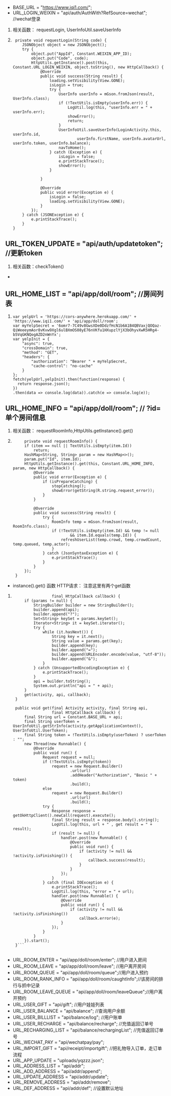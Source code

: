 * BASE_URL = "https://www.iqi1.com/";
* URL_LOGIN_WEIXIN = "api/auth/AuthWith?RefSource=wechat"; //wechat登录
1.  相关函数： requestLogin, UserInfoUtil.saveUserInfo
2.  ```
     private void requestLogin(String code) {
        JSONObject object = new JSONObject();
        try {
            object.put("AppId", Constant.WEIXIN_APP_ID);
            object.put("Code", code);
            HttpUtils.getInstance().post(this, Constant.URL_LOGIN_WEIXIN, object.toString(), new HttpCallback() {
                @Override
                public void success(String result) {
                    loading.setVisibility(View.GONE);
                    isLogin = true;
                    try {
                        UserInfo userInfo = mGson.fromJson(result, UserInfo.class);
                        if (!TextUtils.isEmpty(userInfo.err)) {
                            LogUtil.log(this, "userInfo.err = " + userInfo.err);
                            showError();
                            return;
                        }
                        UserInfoUtil.saveUserInfo(LoginActivity.this, userInfo.id,
                                userInfo.firstName, userInfo.avatarUrl, userInfo.token, userInfo.balance);
                        navToHome();
                    } catch (Exception e) {
                        isLogin = false;
                        e.printStackTrace();
                        showError();
                    }

                }

                @Override
                public void error(Exception e) {
                    isLogin = false;
                    loading.setVisibility(View.GONE);
                }
            });
        } catch (JSONException e) {
            e.printStackTrace();
        }
    }
    ``` 
##  URL_TOKEN_UPDATE = "api/auth/updatetoken"; //更新token
1. 相关函数：checkToken()
-  
##  URL_HOME_LIST = "api/app/doll/room"; //房间列表

1. 	```
    var yelpUrl = 'https://cors-anywhere.herokuapp.com/' + 'https://www.iqi1.com/' + 'api/app/doll/room';
	var myYelpSecret = '6omr7-7C49v8GwsXDe0DdzfHcN1b6A1B4QBVaxjQOQaz-QiWeeeymAor8vKvw9Xgl6ulBXmOS08yE76nVKfu1HXupzlYjX3bOhyvXwR5HRg4-b5VqGKNQogAZD2nWnYx';
	var yelpInit = {       
		"async": true,
	  	"crossDomain": true,
	    "method": "GET",
	    "headers": {
	    	"authorization": "Bearer " + myYelpSecret,
	    	"cache-control": "no-cache" 
		}
	};
    fetch(yelpUrl,yelpInit).then(function(response) {
	  return response.json();
	})
	.then(data => console.log(data)).catch(e => console.log(e));
	```

##  URL_HOME_INFO = "api/app/doll/room"; // ?id= 单个房间信息
1. 相关函数： requestRoomInfo,HttpUtils.getInstance().get()
2. ```
        private void requestRoomInfo() {
        if (item == null || TextUtils.isEmpty(item.Id))
            return;
        HashMap<String, String> param = new HashMap<>();
        param.put("Id", item.Id);
        HttpUtils.getInstance().get(this, Constant.URL_HOME_INFO, param, new HttpCallback() {
            @Override
            public void error(Exception e) {
                if (isPrepareCatching) {
                    stopCatching();
                    showError(getString(R.string.request_error));
                }
            }

            @Override
            public void success(String result) {
                try {
                    RoomInfo temp = mGson.fromJson(result, RoomInfo.class);
                    if (!TextUtils.isEmpty(item.Id) && temp != null
                            && item.Id.equals(temp.Id)) {
                        refreshUserList(temp.crowd, temp.crowdCount, temp.queued, temp.actor);
                    }
                } catch (JsonSyntaxException e) {
                    e.printStackTrace();
                }
            }
        });
    }    
    ```
- instance().get() 函数 HTTP请求： 注意这里有两个get函数
1. ```public void get(final Activity activity, String api, final HashMap<String, String> params,
                    final HttpCallback callback) {
        if (params != null) {
            StringBuilder builder = new StringBuilder();
            builder.append(api);
            builder.append("?");
            Set<String> keySet = params.keySet();
            Iterator<String> it = keySet.iterator();
            try {
                while (it.hasNext()) {
                    String key = it.next();
                    String value = params.get(key);
                    builder.append(key);
                    builder.append("=");
                    builder.append(URLEncoder.encode(value, "utf-8"));
                    builder.append("&");
                }
            } catch (UnsupportedEncodingException e) {
                e.printStackTrace();
            }
            api = builder.toString();
            System.out.println("api = " + api);
        }
        get(activity, api, callback);
    }

    public void get(final Activity activity, final String api,
                    final HttpCallback callback) {
        final String url = Constant.BASE_URL + api;
        final String userToken = UserInfoUtil.getStrInfo(activity.getApplicationContext(), UserInfoUtil.UserToken);
        final String token = !TextUtils.isEmpty(userToken) ? userToken : "";
        new Thread(new Runnable() {
            @Override
            public void run() {
                Request request = null;
                if (!TextUtils.isEmpty(token))
                    request = new Request.Builder()
                            .url(url)
                            .addHeader("Authorization", "Basic " + token)
                            .build();
                else
                    request = new Request.Builder()
                            .url(url)
                            .build();
                try {
                    Response response = getOkHttpClient().newCall(request).execute();
                    final String result = response.body().string();
                    LogUtil.log(this, url + " , get result = " + result);
                    if (result != null) {
                        handler.post(new Runnable() {
                            @Override
                            public void run() {
                                if (activity != null && !activity.isFinishing()) {
                                    callback.success(result);
                                }
                            }
                        });
                    }
                } catch (final IOException e) {
                    e.printStackTrace();
                    LogUtil.log(this, "error = " + url);
                    handler.post(new Runnable() {
                        @Override
                        public void run() {
                            if (activity != null && !activity.isFinishing())
                                callback.error(e);
                        }
                    });
                }
            }
        }).start();
    }```
 
-  URL_ROOM_ENTER = "api/app/doll/room/enter"; //用户进入房间
-  URL_ROOM_LEAVE = "api/app/doll/room/leave"; //用户离开房间
-  URL_ROOM_QUEUE = "api/app/doll/room/queue";//用户进入预约
-  URL_ROOM_RANK_INFO = "api/app/doll/room/caughtInfo";//该房间的排行与抓中记录
-  URL_ROOM_LEAVE_QUEUE = "api/app/doll/room/leaveQueue";//用户离开预约
-  URL_USER_GIFT = "api/gift";    //用户娃娃列表
-  URL_USER_BALANCE = "api/balance";     //查询用户余额
-  URL_USER_BILLLIST = "api/balance/log";     //用户账单
-  URL_USER_RECHARGE = "api/balance/recharge";  //充值返回订单号
-  URL_RECHARGING_LIST = "api/balance/rechargingList";  //充值返回订单号
-  URL_WECHAT_PAY = "api/wechatpay/pay";
-  URL_IMPORT_GIFT = "api/receipt/importgift"; //把礼物导入订单，走订单流程
-  URL_APP_UPDATE = "uploads/yqzzz.json";
-  URL_ADDRESS_LIST = "api/addr";
-  URL_ADD_ADDRESS = "api/addr/append";
-  URL_UPDATE_ADDRESS = "api/addr/update";
-  URL_REMOVE_ADDRESS = "api/addr/remove";
-  URL_DEF_ADDRESS = "api/addr/def";  //设置默认地址
